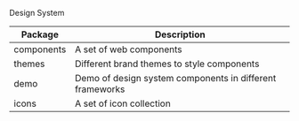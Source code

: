 Design System

| Package | Description |
| --- | --- |
| components | A set of web components |
| themes | Different brand themes to style components |
| demo | Demo of design system components in different frameworks |
| icons | A set of icon collection |

